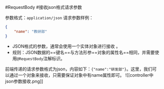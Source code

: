 #RequestBody #接收json格式请求参数

参数格式：`application/json`
请求参数样例：
```JSON
{
    "name": "教研部"
}
```

- JSON格式的参数，通常会使用一个实体对象进行接收 。
- 规则：JSON数据的==键名==与方法形参==对象的属性名==相同，并需要使用`@RequestBody`注解标识。

前端传递的请求参数格式为json，内容如下：`{"name":"研发部"}`。这里，我们可以通过一个对象来接收，只需要保证对象中有name属性即可。
![[controller中json参数接收.png]]